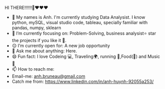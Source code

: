 HI THERE!!!!!!👋❤️❤️❤️
- 🤩 My names is Anh. I'm currently studying Data Analysist. I know python, mySQL, visual studio code, tableau, specially familiar with pandas, numpy, sklearn
- 🎯 I’m currently focusing on: Problem-Solving, business analysist⭐️ star the projects if you like it 🤩.
- 😌 I’m currently open for: A new job opportunity
- 💬 Ask me about anything: Here.
- 😄 Fun fact: I love Codeing 💻, Traveling🌍, running 🏃,Food(🍲) and Music 🎵
- 📫 How to reach me:
- Email-me: anh.bruneau@gmail.com
- Catch me from: https://www.linkedin.com/in/anh-huynh-92055a253/
